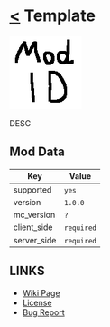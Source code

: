 # [<](../README.md) Template

![alt](icon.png)

DESC

## Mod Data

| Key         | Value     |
|-------------|-----------|
| supported   | `yes`     |
| version     | `1.0.0 `  |
| mc_version  | `?`       |
| client_side | `required`|
| server_side | `required`|

## LINKS
- [Wiki Page](https://github.com/legopitstop/Fabric/wiki/TEMPLATE)
- [License](https://legopitstop.weebly.com/license.html)
- [Bug Report](https://github.com/legopitstop/Fabric/issues)